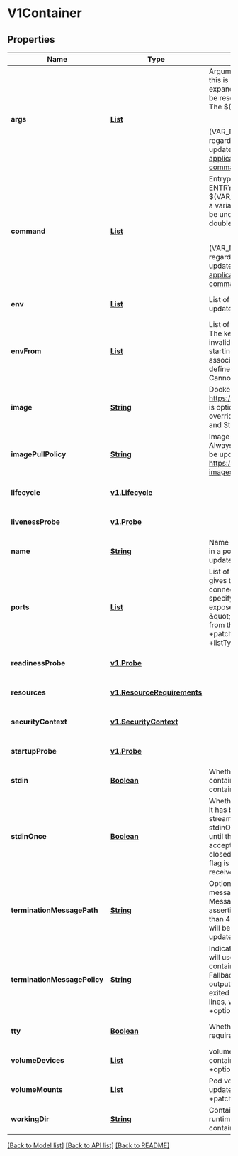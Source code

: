 # V1Container
## Properties

Name | Type | Description | Notes
------------ | ------------- | ------------- | -------------
**args** | [**List**](string.md) | Arguments to the entrypoint. The docker image&#39;s CMD is used if this is not provided. Variable references $(VAR_NAME) are expanded using the container&#39;s environment. If a variable cannot be resolved, the reference in the input string will be unchanged. The $(VAR_NAME) syntax can be escaped with a double $$, ie: $$(VAR_NAME). Escaped references will never be expanded, regardless of whether the variable exists or not. Cannot be updated. More info: https://kubernetes.io/docs/tasks/inject-data-application/define-command-argument-container/#running-a-command-in-a-shell +optional | [optional] [default to null]
**command** | [**List**](string.md) | Entrypoint array. Not executed within a shell. The docker image&#39;s ENTRYPOINT is used if this is not provided. Variable references $(VAR_NAME) are expanded using the container&#39;s environment. If a variable cannot be resolved, the reference in the input string will be unchanged. The $(VAR_NAME) syntax can be escaped with a double $$, ie: $$(VAR_NAME). Escaped references will never be expanded, regardless of whether the variable exists or not. Cannot be updated. More info: https://kubernetes.io/docs/tasks/inject-data-application/define-command-argument-container/#running-a-command-in-a-shell +optional | [optional] [default to null]
**env** | [**List**](v1.EnvVar.md) | List of environment variables to set in the container. Cannot be updated. +optional +patchMergeKey&#x3D;name +patchStrategy&#x3D;merge | [optional] [default to null]
**envFrom** | [**List**](v1.EnvFromSource.md) | List of sources to populate environment variables in the container. The keys defined within a source must be a C_IDENTIFIER. All invalid keys will be reported as an event when the container is starting. When a key exists in multiple sources, the value associated with the last source will take precedence. Values defined by an Env with a duplicate key will take precedence. Cannot be updated. +optional | [optional] [default to null]
**image** | [**String**](string.md) | Docker image name. More info: https://kubernetes.io/docs/concepts/containers/images This field is optional to allow higher level config management to default or override container images in workload controllers like Deployments and StatefulSets. +optional | [optional] [default to null]
**imagePullPolicy** | [**String**](string.md) | Image pull policy. One of Always, Never, IfNotPresent. Defaults to Always if :latest tag is specified, or IfNotPresent otherwise. Cannot be updated. More info: https://kubernetes.io/docs/concepts/containers/images#updating-images +optional | [optional] [default to null]
**lifecycle** | [**v1.Lifecycle**](v1.Lifecycle.md) |  | [optional] [default to null]
**livenessProbe** | [**v1.Probe**](v1.Probe.md) |  | [optional] [default to null]
**name** | [**String**](string.md) | Name of the container specified as a DNS_LABEL. Each container in a pod must have a unique name (DNS_LABEL). Cannot be updated. | [optional] [default to null]
**ports** | [**List**](v1.ContainerPort.md) | List of ports to expose from the container. Exposing a port here gives the system additional information about the network connections a container uses, but is primarily informational. Not specifying a port here DOES NOT prevent that port from being exposed. Any port which is listening on the default \&quot;0.0.0.0\&quot; address inside a container will be accessible from the network. Cannot be updated. +optional +patchMergeKey&#x3D;containerPort +patchStrategy&#x3D;merge +listType&#x3D;map +listMapKey&#x3D;containerPort +listMapKey&#x3D;protocol | [optional] [default to null]
**readinessProbe** | [**v1.Probe**](v1.Probe.md) |  | [optional] [default to null]
**resources** | [**v1.ResourceRequirements**](v1.ResourceRequirements.md) |  | [optional] [default to null]
**securityContext** | [**v1.SecurityContext**](v1.SecurityContext.md) |  | [optional] [default to null]
**startupProbe** | [**v1.Probe**](v1.Probe.md) |  | [optional] [default to null]
**stdin** | [**Boolean**](boolean.md) | Whether this container should allocate a buffer for stdin in the container runtime. If this is not set, reads from stdin in the container will always result in EOF. Default is false. +optional | [optional] [default to null]
**stdinOnce** | [**Boolean**](boolean.md) | Whether the container runtime should close the stdin channel after it has been opened by a single attach. When stdin is true the stdin stream will remain open across multiple attach sessions. If stdinOnce is set to true, stdin is opened on container start, is empty until the first client attaches to stdin, and then remains open and accepts data until the client disconnects, at which time stdin is closed and remains closed until the container is restarted. If this flag is false, a container processes that reads from stdin will never receive an EOF. Default is false +optional | [optional] [default to null]
**terminationMessagePath** | [**String**](string.md) | Optional: Path at which the file to which the container&#39;s termination message will be written is mounted into the container&#39;s filesystem. Message written is intended to be brief final status, such as an assertion failure message. Will be truncated by the node if greater than 4096 bytes. The total message length across all containers will be limited to 12kb. Defaults to /dev/termination-log. Cannot be updated. +optional | [optional] [default to null]
**terminationMessagePolicy** | [**String**](string.md) | Indicate how the termination message should be populated. File will use the contents of terminationMessagePath to populate the container status message on both success and failure. FallbackToLogsOnError will use the last chunk of container log output if the termination message file is empty and the container exited with an error. The log output is limited to 2048 bytes or 80 lines, whichever is smaller. Defaults to File. Cannot be updated. +optional | [optional] [default to null]
**tty** | [**Boolean**](boolean.md) | Whether this container should allocate a TTY for itself, also requires &#39;stdin&#39; to be true. Default is false. +optional | [optional] [default to null]
**volumeDevices** | [**List**](v1.VolumeDevice.md) | volumeDevices is the list of block devices to be used by the container. +patchMergeKey&#x3D;devicePath +patchStrategy&#x3D;merge +optional | [optional] [default to null]
**volumeMounts** | [**List**](v1.VolumeMount.md) | Pod volumes to mount into the container&#39;s filesystem. Cannot be updated. +optional +patchMergeKey&#x3D;mountPath +patchStrategy&#x3D;merge | [optional] [default to null]
**workingDir** | [**String**](string.md) | Container&#39;s working directory. If not specified, the container runtime&#39;s default will be used, which might be configured in the container image. Cannot be updated. +optional | [optional] [default to null]

[[Back to Model list]](../README.md#documentation-for-models) [[Back to API list]](../README.md#documentation-for-api-endpoints) [[Back to README]](../README.md)

